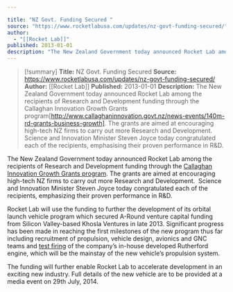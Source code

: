 ```yaml
---

title: "NZ Govt. Funding Secured "
source: "https://www.rocketlabusa.com/updates/nz-govt-funding-secured/"
author:
  - "[[Rocket Lab]]"
published: 2013-01-01
description: "The New Zealand Government today announced Rocket Lab among the recipients of Research and Development funding through the Callaghan Innovation Growth Grants program[http://www.callaghaninnovation.govt.nz/news-events/140m-rd-grants-business-growth]. The grants are aimed at encouraging high-tech NZ firms to carry out more Research and Development. Science and Innovation Minister Steven Joyce today congratulated each of the recipients, emphasising their proven performance in R&amp;D."
---
```

>[!summary]
**Title:** NZ Govt. Funding Secured 
**Source:** https://www.rocketlabusa.com/updates/nz-govt-funding-secured/
**Author:** [[Rocket Lab]]
**Published:** 2013-01-01
**Description:** The New Zealand Government today announced Rocket Lab among the recipients of Research and Development funding through the Callaghan Innovation Growth Grants program[http://www.callaghaninnovation.govt.nz/news-events/140m-rd-grants-business-growth]. The grants are aimed at encouraging high-tech NZ firms to carry out more Research and Development. Science and Innovation Minister Steven Joyce today congratulated each of the recipients, emphasising their proven performance in R&amp;D.

The New Zealand Government today announced Rocket Lab among the recipients of Research and Development funding through the [Callaghan Innovation Growth Grants program](http://www.callaghaninnovation.govt.nz/news-events/140m-rd-grants-business-growth). The grants are aimed at encouraging high-tech NZ firms to carry out more Research and Development.  Science and Innovation Minister Steven Joyce today congratulated each of the recipients, emphasizing their proven performance in R&D.

Rocket Lab will use the funding to further the development of its orbital launch vehicle program which secured A-Round venture capital funding from Silicon Valley-based Khosla Ventures in late 2013. Significant progress has been made in reaching the first milestones of the new program thus far including recruitment of propulsion, vehicle design, avionics and GNC teams and [test firing](https://www.rocketlabusa.com/rutherford-engine-test-fire/ "Rutherford Engine Test Fire") of the company’s in-house developed Rutherford engine, which will be the mainstay of the new vehicle’s propulsion system.

The funding will further enable Rocket Lab to accelerate development in an exciting new industry. Full details of the new vehicle are to be provided at a media event on 29th July, 2014.